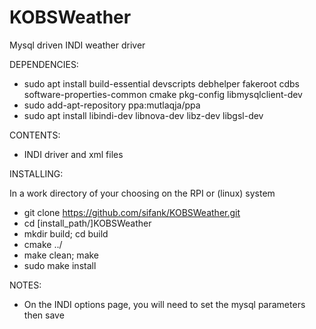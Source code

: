 # KOBSWeather
Mysql driven INDI weather driver

DEPENDENCIES:

- sudo apt install build-essential devscripts debhelper fakeroot cdbs software-properties-common cmake pkg-config libmysqlclient-dev
- sudo add-apt-repository ppa:mutlaqja/ppa 
- sudo apt install libindi-dev libnova-dev libz-dev libgsl-dev

CONTENTS:

- INDI driver and xml files

INSTALLING:

In a work directory of your choosing on the RPI or (linux) system

- git clone https://github.com/sifank/KOBSWeather.git
- cd [install_path/]KOBSWeather
- mkdir build; cd build
- cmake ../
- make clean; make
- sudo make install

NOTES:

- On the INDI options page, you will need to set the mysql parameters then save
